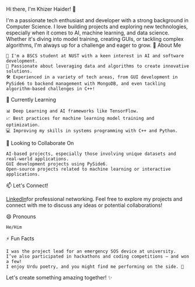 Hi there, I'm Khizer Haider! 👋

I'm a passionate tech enthusiast and developer with a strong background in Computer Science. I love building projects and exploring new technologies, especially when it comes to AI, machine learning, and data science. Whether it's diving into model training, creating GUIs, or tackling complex algorithms, I'm always up for a challenge and eager to grow.
👀 About Me

    🚀 I'm a BSCS student at NUST with a keen interest in AI and software development.
    🧠 Passionate about leveraging data and algorithms to create innovative solutions.
    🛠 Experienced in a variety of tech areas, from GUI development in PySide6 to backend management with MongoDB, and even tackling algorithm-based challenges in C++!

🌱 Currently Learning

    📊 Deep Learning and AI frameworks like TensorFlow.
    📈 Best practices for machine learning model training and optimization.
    💻 Improving my skills in systems programming with C++ and Python.

💞️ Looking to Collaborate On

    AI-based projects, especially those involving unique datasets and real-world applications.
    GUI development projects using PySide6.
    Open-source projects related to machine learning or interactive applications.

📫 Let's Connect!

[LinkedIn](https://www.linkedin.com/in/syed-muhammad-khizer-haider-152792291/)for professional networking.
    Feel free to explore my projects and connect with me to discuss any ideas or potential collaborations!

😄 Pronouns

    He/Him

⚡ Fun Facts

    I was the project lead for an emergency SOS device at university.
    I’ve also participated in hackathons and coding competitions – and won a few!
    I enjoy Urdu poetry, and you might find me performing on the side. 🎤

Let's create something amazing together! ✨
